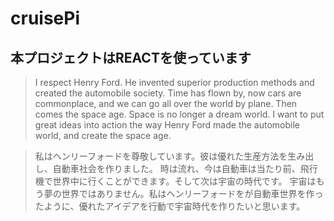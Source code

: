 # cruisePi

## 本プロジェクトはREACTを使っています

>I respect Henry Ford. He invented superior production methods and created the automobile society.
> Time has flown by, now cars are commonplace, and we can go all over the world by plane.
> Then comes the space age. Space is no longer a dream world.
> I want to put great ideas into action the way Henry Ford made the automobile world, and create the space age.

>私はヘンリーフォードを尊敬しています。彼は優れた生産方法を生み出し、自動車社会を作りました。
>時は流れ、今は自動車は当たり前、飛行機で世界中に行くことができます。そして次は宇宙の時代です。
>宇宙はもう夢の世界ではありません。私はヘンリーフォードをが自動車世界を作ったように、優れたアイデアを行動で宇宙時代を作りたいと思います。